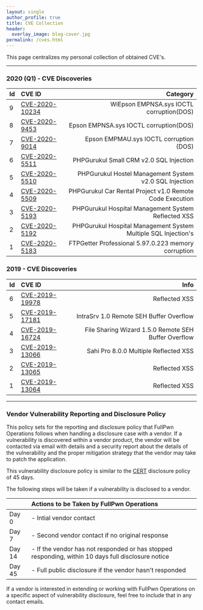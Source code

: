 ```yaml
---
layout: single
author_profile: true
title: CVE Collection
header:
  overlay_image: blog-cover.jpg
permalink: /cves.html
---
```


This page centralizes my personal collection of obtained CVE's.

----

### 2020 (Q1) - CVE Discoveries ###

| Id | CVE ID | Category  |
|:---|:--------|--------:|
| 9 | [CVE-2020-10234](https://cve.mitre.org/cgi-bin/cvename.cgi?name=CVE-2020-10234) | WiEpson EMPNSA.sys IOCTL corruption(DOS)|
| 8 | [CVE-2020-9453](https://cve.mitre.org/cgi-bin/cvename.cgi?name=CVE-2020-9014) | Epson EMPNSA.sys IOCTL corruption(DOS)|
| 7 | [CVE-2020-9014](https://cve.mitre.org/cgi-bin/cvename.cgi?name=CVE-2020-9014) | Epson EMPMAU.sys IOCTL corruption (DOS)|
| 6 | [CVE-2020-5511](https://cve.mitre.org/cgi-bin/cvename.cgi?name=CVE-2020-5511) | PHPGurukul Small CRM v2.0  SQL Injection |
| 5 | [CVE-2020-5510](https://cve.mitre.org/cgi-bin/cvename.cgi?name=CVE-2020-5510) | PHPGurukul Hostel Management System v2.0 SQL Injection |
| 4 | [CVE-2020-5509](https://cve.mitre.org/cgi-bin/cvename.cgi?name=CVE-2020-5509) | PHPGurukul Car Rental Project v1.0 Remote Code Execution|
| 3 | [CVE-2020-5193](https://cve.mitre.org/cgi-bin/cvename.cgi?name=CVE-2020-5193) | PHPGurukul Hospital Management System Reflected XSS |
| 2 | [CVE-2020-5192](https://cve.mitre.org/cgi-bin/cvename.cgi?name=CVE-2020-5192) | PHPGurukul Hospital Management System Multiple SQL Injection's |
| 1 | [CVE-2020-5183](https://cve.mitre.org/cgi-bin/cvename.cgi?name=CVE-2020-5183) | FTPGetter Professional 5.97.0.223 memory corruption |

### 2019 - CVE Discoveries ###

| Id | CVE ID | Info  |
|:---|:--------|--------:|
| 6 | [CVE-2019-19978](https://cve.mitre.org/cgi-bin/cvename.cgi?name=CVE-2019-19978) | Reflected XSS |
| 5 | [CVE-2019-17181](https://cve.mitre.org/cgi-bin/cvename.cgi?name=CVE-2019-17181) | IntraSrv 1.0 Remote SEH Buffer Overflow |
| 4 | [CVE-2019-16724](https://cve.mitre.org/cgi-bin/cvename.cgi?name=CVE-2019-16724) | File Sharing Wizard 1.5.0 Remote SEH Buffer Overflow |
| 3 | [CVE-2019-13066](https://cve.mitre.org/cgi-bin/cvename.cgi?name=CVE-2019-13066) | Sahi Pro 8.0.0 Multiple Reflected XSS |
| 2 | [CVE-2019-13065](https://cve.mitre.org/cgi-bin/cvename.cgi?name=CVE-2019-13065) | Reflected XSS |
| 1 | [CVE-2019-13064](https://cve.mitre.org/cgi-bin/cvename.cgi?name=CVE-2019-13064) | Reflected XSS |


----

### Vendor Vulnerability Reporting and Disclosure Policy

This policy sets for the reporting and disclosure policy that FullPwn Operations follows when handling a disclosure case with a vendor. If a vulnerability is discovered within a vendor product, the vendor will be contacted via email with details and a security report about the details of the vulnerability and the proper mitigation strategy that the vendor may take to patch the application.

This vulnerability disclosure policy is similar to the [CERT](https://vuls.cert.org/confluence/display/Wiki/Vulnerability+Disclosure+Policy) disclosure policy of 45 days.

The following steps will be taken if a vulnerability is disclosed to a vendor.

|  | Actions to be Taken by FullPwn Operations |
|:---|:--------|
| Day 0 | - Intial vendor contact |
| Day 7 | - Second vendor contact if no original response |
| Day 14 | - If the vendor has not responded or has stopped responding, within 10 days full disclosure notice |
| Day 45 | - Full public disclosure if the vendor hasn't responded | 

If a vendor is interested in extending or working with FullPwn Operations on a specific aspect of vulnerability disclosure, feel free to include that in any contact emails.
